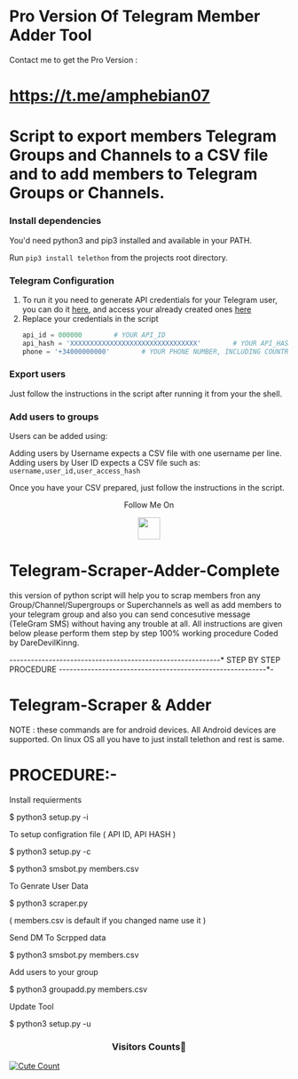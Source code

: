 # Pro Version Of Telegram Member Adder Tool

Contact me to get the Pro Version :

# https://t.me/amphebian07 
 
# Script to export members Telegram Groups and Channels to a CSV file and to add members to Telegram Groups or Channels.

### Install dependencies

You'd need python3 and pip3 installed and available in your PATH.

Run `pip3 install telethon` from the projects root directory.

### Telegram Configuration

1. To run it you need to generate API credentials for your Telegram user, you can do it [here](https://my.telegram.org), and access your already created ones [here](https://my.telegram.org)
2. Replace your credentials in the script
    ```python
    api_id = 000000        # YOUR API_ID
    api_hash = 'XXXXXXXXXXXXXXXXXXXXXXXXXXXXXXXX'        # YOUR API_HASH
    phone = '+34000000000'        # YOUR PHONE NUMBER, INCLUDING COUNTRY CODE
    ```

### Export users
Just follow the instructions in the script after running it from your the shell.

### Add users to groups

Users can be added using:

Adding users by Username expects a CSV file with one username per line.
Adding users by User ID expects a CSV file such as: `username,user_id,user_access_hash`

Once you have your CSV prepared, just follow the instructions in the script.


<p align="center">
  Follow Me On
</p>
<p align="center">
  <a href="https://youtu.be/DiXvVSzFo0g">
    <img src="https://www.iconsdb.com/icons/preview/red/youtube-4-xxl.png" width="40" height="40">
  </a>
</p>


# Telegram-Scraper-Adder-Complete
this version of python script will help you to scrap members fron any Group/Channel/Supergroups or Superchannels as well as add members to your telegram group and also you can send concesutive message (TeleGram SMS) without having any trouble at all. All instructions are given below please perform them step by step 100% working procedure Coded by DareDevilKinng.

-*-*-*-*-*-*-*-*-*-*-*-*-*-*-*-*-*-*-*-*-*-*-*-*-*-*-*-*-*-*-*-*-*-*-*-*-*-*-*-*-*-*-*-*-*-*-*-*-*-*-*-*-*-*-*-*-*-*-*
                                             STEP BY STEP PROCEDURE 
*-*-*-*-*-*-*-*-*-*-*-*-*-*-*-*-*-*-*-*-*-*-*-*-*-*-*-*-*-*-*-*-*-*-*-*-*-*-*-*-*-*-*-*-*-*-*-*-*-*-*-*-*-*-*-*-*-*-*-

# Telegram-Scraper & Adder

NOTE : these commands are for android devices. All Android devices are supported. On linux OS all you have to just install telethon and rest is same.

# PROCEDURE:-

Install requierments

$ python3 setup.py -i

To setup configration file ( API ID, API HASH )

$ python3 setup.py -c

$ python3 smsbot.py members.csv

To Genrate User Data

$ python3 scraper.py

( members.csv is default if you changed name use it )

Send DM To Scrpped data

$ python3 smsbot.py members.csv

Add users to your group

$ python3 groupadd.py members.csv

Update Tool

$ python3 setup.py -u


<h3 align="center">Visitors Counts👀</h3>
<a href="https://github.com/Amphebian07/Telegram-free-adding-script"><img alt="Cute Count" 
src="https://count.getloli.com/get/@Telegram-free-adding-script?theme=rule34" /></a>
